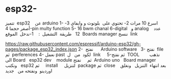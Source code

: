 # esp32-
تتميز  esp32    عن arduino
1- اسرع 10 مرات
2- تحتوي على  بلوتوث و وايفاي
3-أصغر حجما 
4-pin multy function
5- 16  bwm  chanal
6-digital   و analog    عدد 12
  طريقة  التشغيل  :
   1-ندخل  الموقع  Boards manager
ننسخ  link  

https://raw.githubusercontent.com/espressif/arduino-esp32/gh-pages/package_esp32_index.json
2-  نفتح      Arduino software   
3- نفتح  file   ثم  perferences
4- نعمل past  لكود  من   ل  link     
5-ثم نفتح  TOOL   
    نذهب  الى 
Board   esp32 dev    module 
ثم     نفتح    Arduino uno
  Board manager  
ونكتب   
esp32 
ثم     install     لتنزيل  package 
ثم  close    بعد انتهاء  التنزيل   ونغلق اوردينو  ونفتحه من   جديد 
